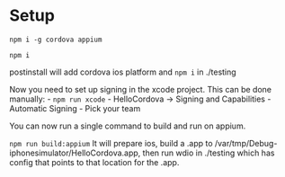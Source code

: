 # Setup
`npm i -g cordova appium`

`npm i`

postinstall will add cordova ios platform and `npm i` in ./testing

Now you need to set up signing in the xcode project. This can be done manually:
    - `npm run xcode`
    - HelloCordova -> Signing and Capabilities
    - Automatic Signing
    - Pick your team

You can now run a single command to build and run on appium.

`npm run build:appium` It will prepare ios, build a .app to /var/tmp/Debug-iphonesimulator/HelloCordova.app, then run wdio in ./testing which has config that points to that location for the .app.
